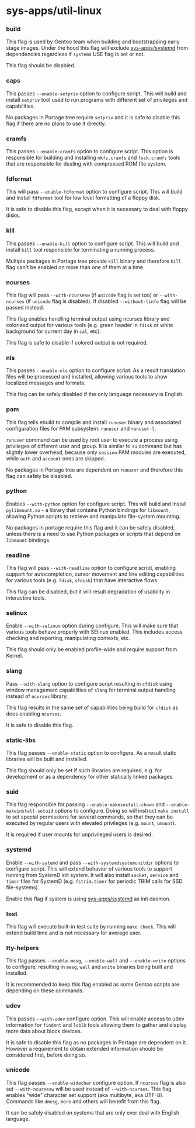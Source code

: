 # sys-apps/util-linux
### build
This flag is used by Gentoo team when building and bootstrapping early stage images. Under the hood this flag will exclude [sys-apps/systemd](systemd.md) from dependencies regardless if `systemd` USE flag is set or not.

This flag should be disabled.

### caps
This passes `--enable-setpriv` option to configure script. This will build and install `setpriv` tool used to run programs with different set of privileges and capabilities.

No packages in Portage tree require `setpriv` and it is safe to disable this flag if there are no plans to use it directly.

### cramfs
This passes `--enable-cramfs` option to configure script. This option is responsible for building and installing `mkfs.cramfs` and `fsck.cramfs` tools that are responsible for dealing with compressed ROM file system.

### fdformat
This will pass `--enable-fdformat` option to configure script. This will build and install `fdformat` tool for low level formatting of a floppy disk.

It is safe to disable this flag, except when it is necessary to deal with floppy disks.

### kill
This passes `--enable-kill` option to configure script. This will build and install `kill` tool responsible for terminating a running process.

Multiple packages in Portage tree provide `kill` binary and therefore `kill` flag can't be enabled on more than one of them at a time.

### ncurses
This flag will pass `--with-ncursesw` (if `unicode` flag is set too) or `--with-ncurses` (if `unicode` flag is disabled). If disabled `--without-tinfo` flag will be passed instead.

This flag enables handling terminal output using ncurses library and colorized output for various tools (e.g. green header in `fdisk` or white background for current day in `cal`, etc).

This flag is safe to disable if colored output is not required.

### nls
This passes `--enable-nls` option to configure script. As a result translation files will be processed and installed, allowing various tools to show localized messages and formats.

This flag can be safely disabled if the only language necessary is English.

### pam
This flag tells ebuild to compile and install `runuser` binary and associated configuration files for PAM subsystem: `runuser` and `runuser-l`.

`runuser` command can be used by root user to execute a process using privileges of different user and group. It is similar to `su` command but has slightly lower overhead, because only `session` PAM modules are executed, while `auth` and `account` ones are skipped.

No packages in Portage tree are dependent on `runuser` and therefore this flag can safely be disabled.

### python
Enables `--with-python` option for configure script. This will build and install `pylibmount.so` - a library that contains Python bindings for `libmount`, allowing Python scripts to retrieve and manipulate file-system mounting.

No packages in portage require this flag and it can be safely disabled, unless there is a need to use Python packages or scripts that depend on `libmount` bindings.

### readline
This flag will pass `--with-readline` option to configure script, enabling support for autocompletion, cursor movement and line editing capabilities for various tools (e.g. `fdisk`, `sfdisk`) that have interactive flows.

This flag can be disabled, but it will result degradation of usability in interactive tools.

### selinux
Enable `--with-selinux` option during configure. This will make sure that various tools behave properly with SElinux enabled. This includes access checking and reporting, manipulating contexts, etc.

This flag should only be enabled profile-wide and require support from Kernel.

### slang
Pass `--with-slang` option to configure script resulting in `cfdisk` using window management capabilities of `slang` for terminal output handling instead of `ncurses` library.

This flag results in the same set of capabilities being build for `cfdisk` as does enabling `ncurses`.

It is safe to disable this flag.

### static-libs
This flag passes `--enable-static` option to configure. As a result static libraries will be built and installed.

This flag should only be set if such libraries are required, e.g. for development or as a dependency for other statically linked packages.

### suid
This flag responsible for passing `--enable-makeinstall-chown` and `--enable-makeinstall-setuid` options to configure. Doing so will instruct `make install` to set special permissions for several commands, so that they can be executed by regular users with elevated privileges (e.g. `mount`, `umount`).

It is required if user mounts for unprivileged users is desired.

### systemd
Enable `--with-sytemd` and pass `--with-systemdsystemunitdir` options to configure script. This will extend behavior of various tools to support running from SystemD init system. It will also install `socket`, `service` and `timer` files for SystemD (e.g. `fstrim.timer` for periodic TRIM calls for SSD file-systems).

Enable this flag if system is using [sys-apps/systemd](systemd.md) as init daemon.

### test
This flag will execute built-in test suite by running `make check`. This will extend build time and is not necessary for average user.

### tty-helpers
This flag passes `--enable-mesg`, `--enable-wall` and `--enable-write` options to configure, resulting in `mesg`, `wall` and `write` binaries being built and installed.

It is recommended to keep this flag enabled as some Gentoo scripts are depending on these commands.

### udev
This passes `--with-udev` configure option. This will enable access to udev information for `findmnt` and `lsblk` tools allowing them to gather and display more data about block devices.

It is safe to disable this flag as no packages in Portage are dependent on it. However a requirement to obtain extended information should be considered first, before doing so.

### unicode
This flag passes `--enable-widechar` configure option. If `ncurses` flag is also set `--with-ncursesw` will be used instead of `--with-ncurses`. This flag enables "wide" character set support (aka multibyte, aka UTF-8). Commands like `dmesg`, `more` and others will benefit from this flag.

It can be safely disabled on systems that are only ever deal with English language.
